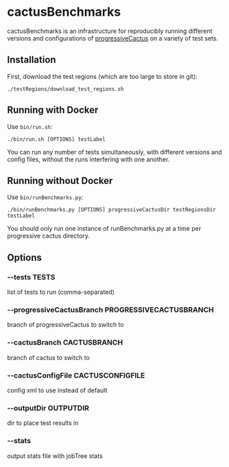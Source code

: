 # cactusBenchmarks

cactusBenchmarks is an infrastructure for reproducibly running
different versions and configurations of
[progressiveCactus](https://github.com/glennhickey/progressiveCactus)
on a variety of test sets.

## Installation

First, download the test regions (which are too large to store in git):

```
./testRegions/download_test_regions.sh
```

## Running with Docker

Use `bin/run.sh`:

```
./bin/run.sh [OPTIONS] testLabel
```

You can run any number of tests simultaneously, with different
versions and config files, without the runs interfering with one
another.

## Running without Docker

Use `bin/runBenchmarks.py`:

```
./bin/runBenchmarks.py [OPTIONS] progressiveCactusDir testRegionsDir testLabel
```

You should only run one instance of runBenchmarks.py at a time per
progressive cactus directory.

## Options

### --tests TESTS
list of tests to run (comma-separated)
### --progressiveCactusBranch PROGRESSIVECACTUSBRANCH
branch of progressiveCactus to switch to
### --cactusBranch CACTUSBRANCH
branch of cactus to switch to
### --cactusConfigFile CACTUSCONFIGFILE
config xml to use instead of default
### --outputDir OUTPUTDIR
dir to place test results in
### --stats
output stats file with jobTree stats
